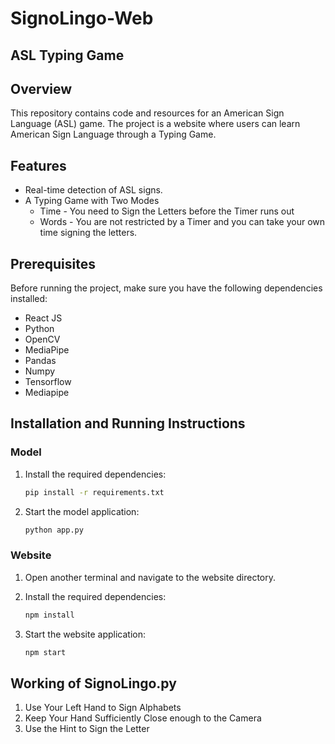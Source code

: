﻿# SignoLingo-Web

## ASL Typing Game

## Overview

This repository contains code and resources for an American Sign Language (ASL) game. The project is a website where users can learn American Sign Language through a Typing Game.

## Features

- Real-time detection of ASL signs.
- A Typing Game with Two Modes
   * Time - You need to Sign the Letters before the Timer runs out
   * Words - You are not restricted by a Timer and you can take your own time signing the letters.

## Prerequisites

Before running the project, make sure you have the following dependencies installed:

- React JS
- Python 
- OpenCV 
- MediaPipe
- Pandas
- Numpy
- Tensorflow
- Mediapipe

## Installation and Running Instructions

### Model

1. Install the required dependencies:

    ```bash
    pip install -r requirements.txt
    ```

2. Start the model application:

    ```bash
    python app.py
    ```

### Website

1. Open another terminal and navigate to the website directory.
2. Install the required dependencies:

    ```bash
    npm install
    ```

3. Start the website application:

    ```bash
    npm start
    ```


## Working of SignoLingo.py

1. Use Your Left Hand to Sign Alphabets
2. Keep Your Hand Sufficiently Close enough to the Camera
3. Use the Hint to Sign the Letter  

   
